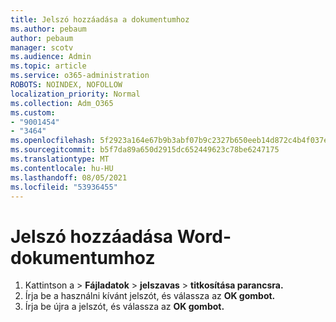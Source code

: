 ```yaml
---
title: Jelszó hozzáadása a dokumentumhoz
ms.author: pebaum
author: pebaum
manager: scotv
ms.audience: Admin
ms.topic: article
ms.service: o365-administration
ROBOTS: NOINDEX, NOFOLLOW
localization_priority: Normal
ms.collection: Adm_O365
ms.custom:
- "9001454"
- "3464"
ms.openlocfilehash: 5f2923a164e67b9b3abf07b9c2327b650eeb14d872c4b4f037e0c82a209c5728
ms.sourcegitcommit: b5f7da89a650d2915dc652449623c78be6247175
ms.translationtype: MT
ms.contentlocale: hu-HU
ms.lasthandoff: 08/05/2021
ms.locfileid: "53936455"
---
```

# <a name="add-a-password-to-a-word-document"></a>Jelszó hozzáadása Word-dokumentumhoz

1. Kattintson a  >  **Fájladatok**  >  **jelszavas**  >  **titkosítása parancsra.**
2. Írja be a használni kívánt jelszót, és válassza az **OK gombot.**
3. Írja be újra a jelszót, és válassza az **OK gombot.**
